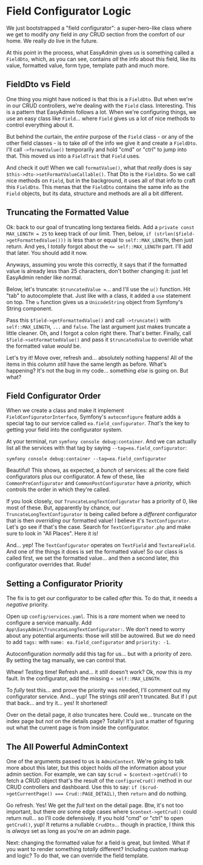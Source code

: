 # Field Configurator Logic

We just bootstrapped a "field configurator": a super-hero-like class where
we get to modify *any* field in *any* CRUD section from the comfort of our home.
We really *do* live in the future.

At this point in the process, what EasyAdmin gives us is something called
a `FieldDto`, which, as you can see, contains *all* the info about this field, like
its value, formatted value, form type, template path and much more.

## FieldDto vs Field

One thing you might have noticed is that this is a `FieldDto`. But when we're in
our CRUD controllers, we're dealing with the `Field` class. Interesting. This is
a pattern that EasyAdmin follows a lot. When we're configuring things, we use an
easy class like `Field`... where `Field` gives us a lot of nice methods to
control everything about it.

But behind the curtain, the *entire* purpose of the `Field` class - or any of the
other field classes - is to take *all* of the info we give it and create a `FieldDto`.
I'll call `->formatValue()` temporarily and hold "cmd" or "ctrl" to jump into that.
This moved us into a `FieldTrait` that `Field` uses.

And check it out! When we call `formatValue()`, what that *really* does is say
`$this->dto->setFormatValueCallable()`. That Dto is the `FieldDto`. So we call nice
methods on `Field`, but in the background, it uses all of that info to
craft this `FieldDto`. This menas that the `FieldDto` contains the same info
as the `Field` objects, but its data, structure and methods are all a bit different.

## Truncating the Formatted Value

Ok: back to our goal of truncating long textarea fields. Add a
`private const MAX_LENGTH = 25` to keep track of our limit. Then, below,
`if (strlen($field->getFormattedValue()))` is less than or equal to `self::MAX_LENGTH`,
then just return. And yes, I *totally* forgot about the `<= self::MAX_LENGTH` part.
I'll add that later. You should add it now.

Anyways, assuming you wrote this correctly, it says that if the formatted value
is already less than 25 characters, don't bother changing it: just let EasyAdmin
render like normal.

Below, let's truncate: `$truncatedValue =`... and I'll use the `u()` function.
Hit "tab" to autocomplete that. Just like with a class, it added a `use`
statement on top. The `u` function gives us a `UnicodeString` object from
Symfony's String component.

Pass this `$field->getFormattedValue()` and call `->truncate()` with
`self::MAX_LENGTH`, `...` and `false`. The last argument just makes truncate a little
cleaner. Oh, and I forgot a colon right there. That's better. Finally, call
`$field->setFormattedValue()` and pass it `$truncatedValue` to override what the
formatted value *would* be.

Let's try it! Move over, refresh and... absolutely nothing happens! All of the
items in this column *still* have the same length as before. What's happening?
It's not the bug in my code... something *else* is going on. But what?

## Field Configurator Order

When we create a class and make it implement `FieldConfiguratorInterface`, Symfony's
`autoconfigure` feature adds a special tag to our service called
`ea.field_configurator`. *That's* the key to getting your field into
the configurator system.

At your terminal, run `symfony console debug:container`. And we can actually list
all the services with that tag by saying `--tag=ea.field_configurator`:

```terminal-silent
symfony console debug:container --tag=ea.field_configurator
```

Beautiful! This shows, as expected, a *bunch* of services: all the core field
configurators plus our configurator. A few of these, like
`CommonPreConfigurator` and `CommonPostConfigurator` have a *priority*, which
controls the order in which they're called.

If you look closely, our `TruncateLongTextConfigurator` has a priority of 0, like
most of these. But, apparently by chance, our `TruncateLongTextConfigurator` is being
called before a *different* configurator that is then *overriding* our formatted
value! I believe it's `TextConfigurator`. Let's go see if that's the case. Search
for `TextConfigurator.php` and make sure to look in "All Places". Here it is!

And... yep! The `TextConfigurator` operates on `TextField` and `TextareaField`. And
one of the things it does is set the formatted value! So our class is called
first, we set the formatted value... and then a second later, *this* configurator
overrides that. Rude!

## Setting a Configurator Priority

The fix is to get *our* configurator to be called *after* this. To do that, it
needs a *negative* priority.

Open up `config/services.yaml`. This is a *rare* moment when we need to configure
a service manually. Add `App\EasyAdmin\TruncateLongTextConfigurator:`. We don't need
to worry about any potential arguments: those will still be autowired. But we *do*
need to add `tags:` with `name: ea.field_configurator` and `priority: -1`.

Autoconfiguration *normally* add this tag for us... but with a priority
of zero. By setting the tag manually, we can control that.

Whew! Testing time! Refresh and... it *still* doesn't work? Ok, *now* this is
my fault. In the configurator, add the missing `< self::MAX_LENGTH`.

To *fully* test this... and prove the priority was needed, I'll comment out my
configurator service. And... yup! The strings *still* aren't truncated. But if I
put that back... and try it... yes! It shortened!

Over on the detail page, it *also* truncates here. Could we... truncate on the
index page but *not* on the details page? Totally! It's just a matter of figuring
out what the current page is from inside the configurator.

## The All Powerful AdminContext

One of the arguments passed to us is `AdminContext`. We're going to talk more about
this later, but this object holds *all* the information about your admin section.
For example, we can say `$crud = $context->getCrud()` to fetch a CRUD object
that's the result of the `configureCrud()` method in our CRUD controllers and
dashboard. Use this to say: `if ($crud->getCurrentPage() === Crud::PAGE_DETAIL)`,
then `return` and do nothing.

Go refresh. Yes! We get the *full* text on the detail page. Btw, it's not too
important, but there *are* some edge cases where `$context->getCrud()` could
return null... so I'll code defensively. If you hold "cmd" or "ctrl" to
open `getCrud()`, yup! It returns a nullable `CrudDto`... though in practice,
I think this is *always* set as long as you're *on* an admin page.

Next: changing the formatted value for a field is great, but limited. What if you
want to render something *totally* different? Including custom markup and logic?
To do that, we can override the field template.
